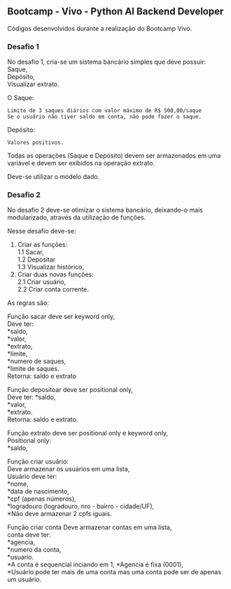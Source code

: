 ## Bootcamp - Vivo - Python AI Backend Developer

Códigos desenvolvidos durante a realização do Bootcamp Vivo.

### Desafio 1

No desafio 1, cria-se um sistema bancário simples que deve possuir:  
Saque,  
Depósito,  
Visualizar extrato.  

O Saque:  

    Limite de 3 saques diários com valor máximo de R$ 500,00/saque
    Se o usuário não tiver saldo em conta, não pode fazer o saque.

Depósito:  

    Valores positivos.

Todas as operações (Saque e Depósito) devem ser armazenados em uma variável
    e devem ser exibidos na operação extrato.

Deve-se utilizar o modelo dado.


### Desafio 2

No desafio 2 deve-se otimizar o sistema bancário, deixando-o mais modularizado, através da utilização de funções.

Nesse desafio deve-se:  
1. Criar as funções:  
1.1 Sacar,  
1.2 Depositar  
1.3 Visualizar histórico,  
2. Criar duas novas funções:  
2.1 Criar usuário,  
2.2 Criar conta corrente.

As regras são:

Função sacar deve ser keyword only,  
Deve ter:  
*saldo,  
*valor,  
*extrato,  
*limite,  
*numero de saques,  
*limite de saques.  
Retorna: saldo e extrato

Função depositoar deve ser positional only,  
Deve ter: 
*saldo,  
*valor,  
*extrato.  
Retorna: saldo e extrato.  

Função extrato deve ser positional only e keyword only,  
Positional only:  
*saldo,  



Função criar usuário:  
Deve armazenar os usuários em uma lista,  
Usuário deve ter:  
    *nome,  
    *data de nascimento,  
    *cpf (apenas números),  
    *logradouro (logradouro, nro - bairro - cidade/UF),  
    *Não deve armazenar 2 cpfs iguais.

Função criar conta
Deve armazenar contas em uma lista,  
conta deve ter:  
    *agencia,  
    *numero da conta,  
    *usuario.  
*A conta é sequencial inciando em 1,
*Agencia é fixa (0001),  
*Usuário pode ter mais de uma conta mas uma conta pode ser de apenas um usuário.  
